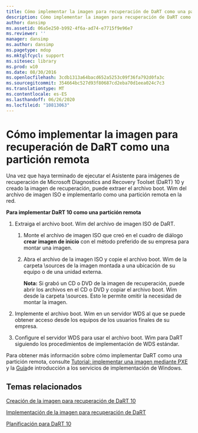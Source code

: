 ```yaml
---
title: Cómo implementar la imagen para recuperación de DaRT como una partición remota
description: Cómo implementar la imagen para recuperación de DaRT como una partición remota
author: dansimp
ms.assetid: 06a5e250-b992-4f6a-ad74-e7715f9e96e7
ms.reviewer: ''
manager: dansimp
ms.author: dansimp
ms.pagetype: mdop
ms.mktglfcycl: support
ms.sitesec: library
ms.prod: w10
ms.date: 08/30/2016
ms.openlocfilehash: 3cdb1313a64bacd652a5253c09f36fa792d0fa3c
ms.sourcegitcommit: 354664bc527d93f80687cd2eba70d1eea024c7c3
ms.translationtype: MT
ms.contentlocale: es-ES
ms.lasthandoff: 06/26/2020
ms.locfileid: "10813063"
---
```

# Cómo implementar la imagen para recuperación de DaRT como una partición remota


Una vez que haya terminado de ejecutar el Asistente para imágenes de recuperación de Microsoft Diagnostics and Recovery Toolset (DaRT) 10 y creado la imagen de recuperación, puede extraer el archivo boot. Wim del archivo de imagen ISO e implementarlo como una partición remota en la red.

**Para implementar DaRT 10 como una partición remota**

1.  Extraiga el archivo boot. Wim del archivo de imagen ISO de DaRT.

    1.  Monte el archivo de imagen ISO que creó en el cuadro de diálogo **crear imagen de inicio** con el método preferido de su empresa para montar una imagen.

    2.  Abra el archivo de la imagen ISO y copie el archivo boot. Wim de la carpeta \\sources de la imagen montada a una ubicación de su equipo o de una unidad externa.

        **Nota:**  Si grabó un CD o DVD de la imagen de recuperación, puede abrir los archivos en el CD o DVD y copiar el archivo boot. Wim desde la carpeta \\sources. Esto le permite omitir la necesidad de montar la imagen.

         

2.  Implemente el archivo boot. Wim en un servidor WDS al que se puede obtener acceso desde los equipos de los usuarios finales de su empresa.

3.  Configure el servidor WDS para usar el archivo boot. Wim para DaRT siguiendo los procedimientos de implementación de WDS estándar.

Para obtener más información sobre cómo implementar DaRT como una partición remota, consulte [Tutorial: implementar una imagen mediante PXE](https://go.microsoft.com/fwlink/?LinkId=212108) y la [Guía](https://go.microsoft.com/fwlink/?LinkId=212106)de introducción a los servicios de implementación de Windows.

## Temas relacionados


[Creación de la imagen para recuperación de DaRT 10](creating-the-dart-10-recovery-image.md)

[Implementación de la imagen para recuperación de DaRT](deploying-the-dart-recovery-image-dart-10.md)

[Planificación para DaRT 10](planning-for-dart-10.md)

 

 





